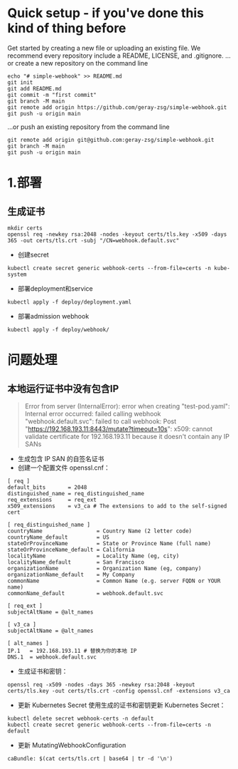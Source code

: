 # Quick setup - if you've done this kind of thing before
Get started by creating a new file or uploading an existing file. We recommend every repository include a README, LICENSE, and .gitignore.
…or create a new repository on the command line
```
echo "# simple-webhook" >> README.md
git init
git add README.md
git commit -m "first commit"
git branch -M main
git remote add origin https://github.com/geray-zsg/simple-webhook.git
git push -u origin main
```
…or push an existing repository from the command line
```
git remote add origin git@github.com:geray-zsg/simple-webhook.git
git branch -M main
git push -u origin main
```

# 1.部署
## 生成证书
```
mkdir certs
openssl req -newkey rsa:2048 -nodes -keyout certs/tls.key -x509 -days 365 -out certs/tls.crt -subj "/CN=webhook.default.svc"
```

- 创建secret
```
kubectl create secret generic webhook-certs --from-file=certs -n kube-system
```

- 部署deployment和service
```
kubectl apply -f deploy/deployment.yaml
```

- 部署admission webhook
```
kubectl apply -f deploy/webhook/
```

# 问题处理
## 本地运行证书中没有包含IP
> Error from server (InternalError): error when creating "test-pod.yaml": Internal error occurred: failed calling webhook "webhook.default.svc": failed to call webhook: Post "https://192.168.193.11:8443/mutate?timeout=10s": x509: cannot validate certificate for 192.168.193.11 because it doesn't contain any IP SANs

- 生成包含 IP SAN 的自签名证书
- 创建一个配置文件 openssl.cnf：
```
[ req ]
default_bits       = 2048
distinguished_name = req_distinguished_name
req_extensions     = req_ext
x509_extensions    = v3_ca # The extensions to add to the self-signed cert

[ req_distinguished_name ]
countryName                 = Country Name (2 letter code)
countryName_default         = US
stateOrProvinceName         = State or Province Name (full name)
stateOrProvinceName_default = California
localityName                = Locality Name (eg, city)
localityName_default        = San Francisco
organizationName            = Organization Name (eg, company)
organizationName_default    = My Company
commonName                  = Common Name (e.g. server FQDN or YOUR name)
commonName_default          = webhook.default.svc

[ req_ext ]
subjectAltName = @alt_names

[ v3_ca ]
subjectAltName = @alt_names

[ alt_names ]
IP.1   = 192.168.193.11 # 替换为你的本地 IP
DNS.1  = webhook.default.svc
```

- 生成证书和密钥：
```
openssl req -x509 -nodes -days 365 -newkey rsa:2048 -keyout certs/tls.key -out certs/tls.crt -config openssl.cnf -extensions v3_ca

```
- 更新 Kubernetes Secret
使用生成的证书和密钥更新 Kubernetes Secret：
```
kubectl delete secret webhook-certs -n default
kubectl create secret generic webhook-certs --from-file=certs -n default

```
- 更新 MutatingWebhookConfiguration
```
caBundle: $(cat certs/tls.crt | base64 | tr -d '\n')

```

